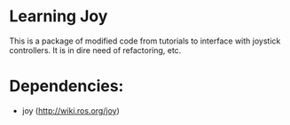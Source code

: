 # Learning Joy

This is a package of modified code from tutorials to interface with joystick controllers. It is in dire need of refactoring, etc.

# Dependencies:
- joy (http://wiki.ros.org/joy)
